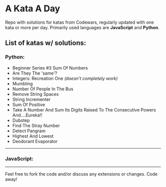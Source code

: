 # A Kata A Day

Repo with solutions for katas from Codewars, regularly updated with one kata or more per day. Primarily used languages are **JavaScript** and **Python**.

## List of katas w/ solutions:

  ### Python:
* Beginner Series #3 Sum Of Numbers
* Are They The 'same'?
* Integers: Recreation One *(doesn't completely work)*
* Mumbling
* Number Of People In The Bus
* Remove String Spaces
* String Incrementer
* Sum Of Positive
* Take A Number And Sum Its Digits Raised To The Consecutive Powers And....Eureka!!
* Dubstep
* Find The Stray Number
* Detect Pangram
* Highest And Lowest
* Deodorant Evaporator
---
  
 ### JavaScript:
  
  
---
  
Feel free to fork the code and/or discuss any extensions or changes. Code away!
